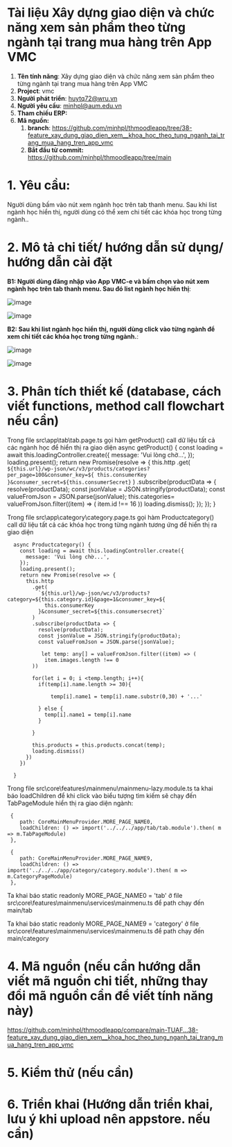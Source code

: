 # Tài liệu Xây dựng giao diện và chức năng xem sản phẩm theo từng ngành tại trang mua hàng trên App VMC

1. **Tên tính năng**: Xây dựng giao diện và chức năng xem sản phẩm theo từng ngành tại trang mua hàng trên App VMC
2. **Project**: vmc
3. **Người phát triển**: huytq72@wru.vn
4. **Người yêu cầu**: minhpl@aum.edu.vn
5. **Tham chiếu ERP:**
6. **Mã nguồn:**
	1. **branch**: https://github.com/minhpl/thmoodleapp/tree/38-feature_xay_dung_giao_dien_xem__khoa_hoc_theo_tung_nganh_tai_trang_mua_hang_tren_app_vmc
	2. **Bắt đầu từ commit:** https://github.com/minhpl/thmoodleapp/tree/main

# 1. Yêu cầu:

Người dùng bấm vào nút xem ngành học trên tab thanh menu. Sau khi list ngành học hiển thị, người dùng có thể xem chi tiết các khóa học trong từng ngành..

# 2. Mô tả chi tiết/ hướng dẫn sử dụng/ hướng dẫn cài đặt

**B1: Người dùng đăng nhập vào App VMC-e và bấm chọn vào nút xem ngành học trên tab thanh menu. Sau đó list ngành học hiển thị**:

![image](https://user-images.githubusercontent.com/58178423/236590930-928451bd-6931-4fec-bea8-602d5cd7e82c.png)

![image](https://user-images.githubusercontent.com/58178423/236590984-c87f3a7a-0a82-4fee-af75-996491acd504.png)

**B2: Sau khi list ngành học hiển thị, người dùng click vào từng ngành để xem chi tiết các khóa học trong từng ngành.**:

![image](https://user-images.githubusercontent.com/58178423/236591200-67d030cd-6330-41a4-aba1-cd474256800c.png)

![image](https://user-images.githubusercontent.com/58178423/236591028-adbc8587-d639-444c-94ce-6474a9defad2.png)


# 3. Phân tích thiết kế (database, cách viết functions, method call flowchart nếu cần)

Trong file src\app\tab\tab.page.ts gọi hàm getProduct() call dữ liệu tất cả các ngành học để hiển thị ra giao diện
     async getProduct() {
       const loading = await this.loadingController.create({
         message: 'Vui lòng chờ...',
       });
       loading.present();
       return new Promise(resolve => {
         this.http
           .get(
             `${this.url}/wp-json/wc/v3/products/categories?per_page=100&consumer_key=${
               this.consumerKey
             }&consumer_secret=${this.consumerSecret}`
           )
           .subscribe(productData => {
             resolve(productData);
             const jsonValue = JSON.stringify(productData);
             const valueFromJson = JSON.parse(jsonValue);
             this.categories=  valueFromJson.filter((item) => (
               item.id !== 16
           ))
           loading.dismiss();
           });
       });
     }

Trong file src\app\category\category.page.ts gọi hàm Productcategory() call dữ liệu tất cả các khóa học trong từng ngành tương ứng để hiển thị ra giao diện

      async Productcategory() {
        const loading = await this.loadingController.create({
          message: 'Vui lòng chờ...',
        });
        loading.present();
        return new Promise(resolve => {
          this.http
            .get(
              `${this.url}/wp-json/wc/v3/products?category=${this.category.id}&page=1&consumer_key=${
                this.consumerKey
              }&consumer_secret=${this.consumersecret}`
            )
            .subscribe(productData => {
              resolve(productData);
              const jsonValue = JSON.stringify(productData);
              const valueFromJson = JSON.parse(jsonValue);

               let temp: any[] = valueFromJson.filter((item) => (
                item.images.length !== 0
            ))

            for(let i = 0; i <temp.length; i++){
              if(temp[i].name.length >= 30){

                  temp[i].name1 = temp[i].name.substr(0,30) + '...'

              } else {
                temp[i].name1 = temp[i].name
              }

            }

            this.products = this.products.concat(temp);
            loading.dismiss()
          })
        })

      }

Trong file src\core\features\mainmenu\mainmenu-lazy.module.ts ta khai báo loadChildren để khi click vào biểu tượng tìm kiếm sẽ chạy đến TabPageModule hiển thị ra giao diện ngành:

     {
        path: CoreMainMenuProvider.MORE_PAGE_NAME0,
        loadChildren: () => import('../../../app/tab/tab.module').then( m => m.TabPageModule)
     },

     {
        path: CoreMainMenuProvider.MORE_PAGE_NAME9,
        loadChildren: () => import('../../../app/category/category.module').then( m => m.CategoryPageModule)
     },

Ta khai báo static readonly MORE_PAGE_NAME0 = 'tab' ở file src\core\features\mainmenu\services\mainmenu.ts để path chạy đến main/tab

Ta khai báo static readonly MORE_PAGE_NAME9 = 'category' ở file src\core\features\mainmenu\services\mainmenu.ts để path chạy đến main/category

# 4. Mã nguồn (nếu cần hướng dẫn viết mã nguồn chi tiết, những thay đổi mã nguồn cần để viết tính năng này)

https://github.com/minhpl/thmoodleapp/compare/main-TUAF...38-feature_xay_dung_giao_dien_xem__khoa_hoc_theo_tung_nganh_tai_trang_mua_hang_tren_app_vmc

# 5. Kiểm thử (nếu cần)


# 6. Triển khai (Hướng dẫn triển khai, lưu ý khi upload nên appstore. nếu cần)
